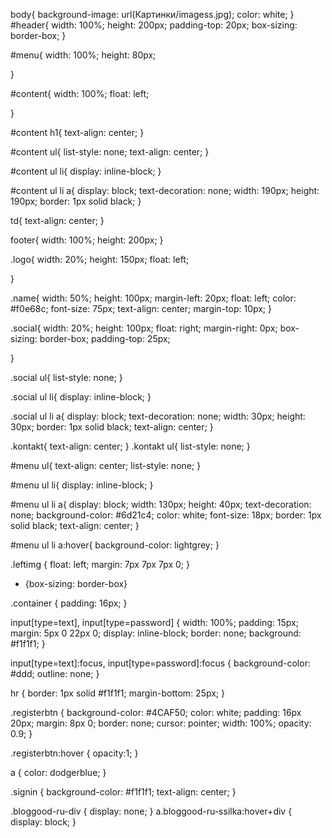 body{
	background-image: url(Картинки/imagess.jpg);
	color: white;
}
#header{
	width: 100%;
	height: 200px;
	padding-top: 20px;
	box-sizing: border-box;
}

#menu{
	width: 100%;
	height: 80px;
	

}

#content{
	width: 100%;
	float: left; 
	
	
}


#content h1{
	text-align: center;
}

#content ul{
	list-style: none;
	text-align: center;
}

#content ul li{
	display: inline-block;
}

#content ul li a{
	display: block;
	text-decoration: none;
	width: 190px;
	height: 190px;
	border: 1px solid black;
}

td{
	text-align: center;
}

footer{
	width: 100%;
	height: 200px;
}

.logo{
	width: 20%;
	height: 150px;
	float: left;

}

.name{
	width: 50%;
	height: 100px;
	margin-left: 20px;
	float: left;
	color: #f0e68c; 
	font-size: 75px; 
	text-align: center;
	margin-top: 10px;
}

.social{
	width: 20%;
	height: 100px;
	float: right;
	margin-right: 0px;
	box-sizing: border-box;
	padding-top: 25px;

}


.social ul{
	list-style: none;
}

.social ul li{
	display: inline-block;
}

.social ul li a{
	display: block;
	text-decoration: none;
	width: 30px;
	height: 30px;
	border: 1px solid black;
	text-align: center;
}

.kontakt{
	text-align: center;
}
.kontakt ul{
	list-style: none;
}

#menu ul{
	text-align: center;
	list-style: none;
}

#menu ul li{
	display: inline-block;
}

#menu ul li a{
	display: block;
	width: 130px;
	height: 40px;
	text-decoration: none;
	background-color: #6d21c4;
	color: white;
	font-size: 18px;
	border: 1px solid black;
	text-align: center;
}

#menu ul li a:hover{
	background-color: lightgrey;
}

.leftimg {
	float: left;
	margin: 7px 7px 7px 0;
}

* {box-sizing: border-box}

.container {
  padding: 16px;
}


input[type=text], input[type=password] {
  width: 100%;
  padding: 15px;
  margin: 5px 0 22px 0;
  display: inline-block;
  border: none;
  background: #f1f1f1;
}

input[type=text]:focus, input[type=password]:focus {
  background-color: #ddd;
  outline: none;
}


hr {
  border: 1px solid #f1f1f1;
  margin-bottom: 25px;
}

.registerbtn {
  background-color: #4CAF50;
  color: white;
  padding: 16px 20px;
  margin: 8px 0;
  border: none;
  cursor: pointer;
  width: 100%;
  opacity: 0.9;
}

.registerbtn:hover {
  opacity:1;
}


a {
  color: dodgerblue;
}

.signin {
  background-color: #f1f1f1;
  text-align: center;
}

.bloggood-ru-div
{
display: none;
}
a.bloggood-ru-ssilka:hover+div
{
display: block;
}
